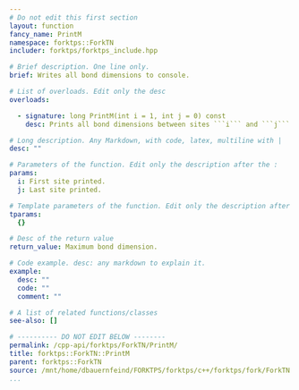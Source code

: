 ```yaml
---
# Do not edit this first section
layout: function
fancy_name: PrintM
namespace: forktps::ForkTN
includer: forktps/forktps_include.hpp

# Brief description. One line only.
brief: Writes all bond dimensions to console.

# List of overloads. Edit only the desc
overloads:

  - signature: long PrintM(int i = 1, int j = 0) const
    desc: Prints all bond dimensions between sites ```i``` and ```j``` and returns the maximum.

# Long description. Any Markdown, with code, latex, multiline with |
desc: ""

# Parameters of the function. Edit only the description after the :
params:
  i: First site printed.
  j: Last site printed.

# Template parameters of the function. Edit only the description after the :
tparams:
  {}

# Desc of the return value
return_value: Maximum bond dimension.

# Code example. desc: any markdown to explain it.
example:
  desc: ""
  code: ""
  comment: ""

# A list of related functions/classes
see-also: []

# ---------- DO NOT EDIT BELOW --------
permalink: /cpp-api/forktps/ForkTN/PrintM/
title: forktps::ForkTN::PrintM
parent: forktps::ForkTN
source: /mnt/home/dbauernfeind/FORKTPS/forktps/c++/forktps/fork/ForkTN.hpp
...
```


